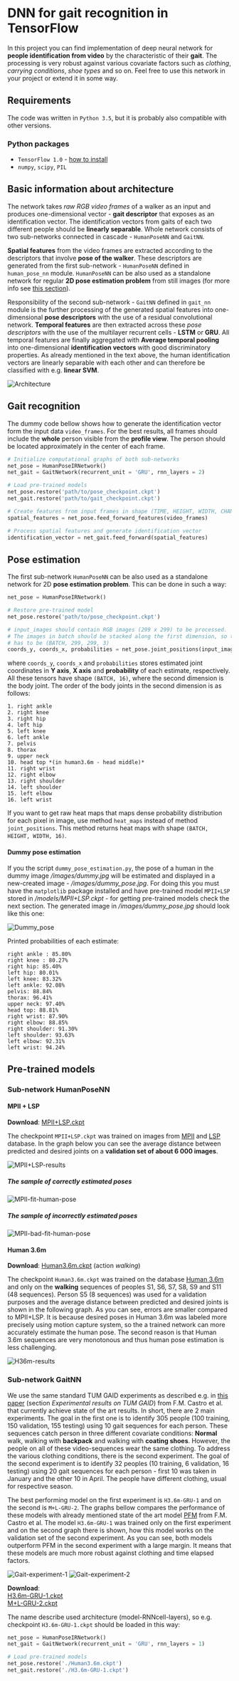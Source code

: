 # DNN for gait recognition in TensorFlow

In this project you can find implementation of deep neural network for **people identification from video** by the characteristic of their **gait**. The processing is very robust against various covariate factors such as *clothing*, *carrying conditions*, *shoe types* and so on. Feel free to use this network in your project or extend it in some way.

## Requirements

The code was written in `Python 3.5`, but it is probably also compatible with other versions. 

### Python packages

- `TensorFlow 1.0` - [how to install](https://www.tensorflow.org/install/)
- `numpy`, `scipy`, `PIL`

## Basic information about architecture

The network takes *raw RGB video frames* of a walker as an input and produces one-dimensional vector - **gait descriptor** that exposes as an identification vector. The identification vectors from gaits of each two different people should be **linearly separable**. Whole network consists of two sub-networks connected in cascade - `HumanPoseNN` and `GaitNN`.

**Spatial features** from the video frames are extracted according to the descriptors that involve **pose of the walker**. These descriptors are generated from the first sub-network - `HumanPoseNN` defined in `human_pose_nn` module. `HumanPoseNN` can be also used as a standalone network for regular **2D pose estimation problem** from still images (for more info see [this section](#pose-estimation)).

Responsibility of the second sub-network - `GaitNN` defined in `gait_nn` module is the further processing of the generated spatial features into one-dimensional **pose descriptors** with the use of a residual convolutional network. **Temporal features** are then extracted across these *pose descriptors* with the use of the multilayer recurrent cells - **LSTM** or **GRU**. All temporal features are finally aggregated with **Average temporal pooling** into one-dimensional **identification vectors** with good discriminatory properties. As already mentioned in the text above, the human identification vectors are linearly separable with each other and can therefore be classified with e.g. **linear SVM**.

![Architecture](images/architecture.jpg)

## Gait recognition

The dummy code bellow shows how to generate the identification vector form the input data `video_frames`. For the best results, all frames should include the **whole** person visible from the **profile view**. The person should be located approximately in the center of each frame. 

```python
# Initialize computational graphs of both sub-networks
net_pose = HumanPoseIRNetwork()
net_gait = GaitNetwork(recurrent_unit = 'GRU', rnn_layers = 2)

# Load pre-trained models
net_pose.restore('path/to/pose_checkpoint.ckpt')
net_gait.restore('path/to/gait_checkpoint.ckpt')

# Create features from input frames in shape (TIME, HEIGHT, WIDTH, CHANNELS) 
spatial_features = net_pose.feed_forward_features(video_frames)

# Process spatial features and generate identification vector 
identification_vector = net_gait.feed_forward(spatial_features)
```

## Pose estimation

The first sub-network `HumanPoseNN` can be also used as a standalone network for 2D **pose estimation problem**. This can be done in such a way:

```python
net_pose = HumanPoseIRNetwork()

# Restore pre-trained model
net_pose.restore('path/to/pose_checkpoint.ckpt')

# input_images should contain RGB images (299 x 299) to be processed.
# The images in batch should be stacked along the first dimension, so the shape of input_images 
# has to be (BATCH, 299, 299, 3)
coords_y, coords_x, probabilities = net_pose.joint_positions(input_images)
```
where `coords_y`, `coords_x` and `probabilities` stores estimated joint coordinates in **Y axis**, **X axis** and **probability** of each estimate, respectively. All these tensors have shape `(BATCH, 16)`, where the second dimension is the body joint. The order of the body joints in the second dimension is as follows:

```
1. right ankle 
2. right knee 
3. right hip
4. left hip
5. left knee
6. left ankle
7. pelvis
8. thorax
9. upper neck
10. head top *(in human3.6m - head middle)*
11. right wrist
12. right elbow
13. right shoulder
14. left shoulder
15. left elbow
16. left wrist
```

If you want to get raw heat maps that maps dense probability distribution for each pixel in image, use method `heat_maps` instead of method `joint_positions`. This method returns heat maps with shape `(BATCH, HEIGHT, WIDTH, 16)`. 

#### Dummy pose estimation

If you the script `dummy_pose_estimation.py`, the pose of a human in the dummy image */images/dummy.jpg* will be estimated and displayed in a new-created image - */images/dummy_pose.jpg*. For doing this you must have the `matplotlib` package installed and have pre-trained model `MPII+LSP` stored in */models/MPII+LSP.ckpt* - for getting pre-trained models check the next section. The generated image in */images/dummy_pose.jpg* should look like this one:

![Dummy_pose](images/dummy_pose_gt.jpg)

Printed probabilities of each estimate:

```
right ankle : 85.80%
right knee : 80.27%
right hip: 85.40%
left hip: 80.01%
left knee: 83.32%
left ankle: 92.08%
pelvis: 88.84%
thorax: 96.41%
upper neck: 97.40%
head top: 88.81%
right wrist: 87.90%
right elbow: 88.85%
right shoulder: 91.30%
left shoulder: 93.63%
left elbow: 92.31%
left wrist: 94.24%
```

## Pre-trained models

### Sub-network HumanPoseNN

#### MPII + LSP

**Download**: [MPII+LSP.ckpt](http://www.st.fmph.uniba.sk/~margeta2/models/MPII+LSP.ckpt)

The checkpoint `MPII+LSP.ckpt` was trained on images from [MPII](http://human-pose.mpi-inf.mpg.de) and [LSP](http://www.comp.leeds.ac.uk/mat4saj/lsp.html) database. In the graph below you can see the average distance between predicted and desired joints on a **validation set of about 6 000 images**.

![MPII+LSP-results](images/mpii-results.jpg)

##### The sample of correctly estimated poses
![MPII-fit-human-pose](images/mpii-fit.jpg)

##### The sample of incorrectly estimated poses
![MPII-bad-fit-human-pose](images/mpii-fit-bad.jpg)

#### Human 3.6m

**Download**: [Human3.6m.ckpt](http://www.st.fmph.uniba.sk/~margeta2/models/Human3.6m.ckpt) (action *walking*)

The checkpoint `Human3.6m.ckpt` was trained on the database [Human 3.6m](http://vision.imar.ro/human3.6m/description.php) and only on the **walking** sequences of peoples S1, S6, S7, S8, S9 and S11 (48 sequences). Person S5 (8 sequences) was used for a validation purposes and the average distance between predicted and desired joints is shown in the following graph. As you can see, errors are smaller compared to MPII+LSP. It is because desired poses in Human 3.6m was labeled more precisely using motion capture system, so the a trained network can more accurately estimate the human pose. The second reason is that Human 3.6m sequences are very monotonous and thus human pose estimation is less challenging. 

![H36m-results](images/h36m-results.jpg)

### Sub-network GaitNN


We use the same standard TUM GAID experiments as described e.g. in [this paper](https://arxiv.org/abs/1601.06931) (section *Experimental results on TUM GAID*) from F.M. Castro et al. that currently achieve state of the art results. In short, there are 2 main experiments. The goal in the first one is to identify 305 people (100 training, 150 validation, 155 testing) using 10 gait sequences for each person. These sequences catch person in three different covariate conditions: **Normal** walk, walking with **backpack** and walking with **coating shoes**. However, the people on all of these video-sequences wear the same clothing. To address the various clothing conditions, there is the second experiment. The goal of the second experiment is to identify 32 peoples (10 training, 6 validation, 16 testing) using 20 gait sequences for each person - first 10 was taken in January and the other 10 in April. The people have different clothing, usual for respective season. 

The best performing model on the first experiment is `H3.6m-GRU-1` and on the second is `M+L-GRU-2`. The graphs bellow compares the performance of these models with already mentioned state of the art model [PFM](https://arxiv.org/abs/1601.06931) from F.M. Castro et al. The model `H3.6m-GRU-1` was trained only on the first experiment and on the second graph there is shown, how this model works on the validation set of the second experiment. As you can see, both models outperform PFM in the second experiment with a large margin. It means that these models are much more robust against clothing and time elapsed factors. 

![Gait-experiment-1](images/ex1.jpg)
![Gait-experiment-2](images/ex2.jpg)

**Download**:<br>
[H3.6m-GRU-1.ckpt](http://www.st.fmph.uniba.sk/~margeta2/models/H3.6m-GRU-1.ckpt)<br>
[M+L-GRU-2.ckpt](http://www.st.fmph.uniba.sk/~margeta2/models/M+L-GRU-2.ckpt)

The name describe used architecture (model-RNNcell-layers), so e.g. checkpoint `H3.6m-GRU-1.ckpt` should be loaded in this way:
```python
net_pose = HumanPoseIRNetwork()
net_gait = GaitNetwork(recurrent_unit = 'GRU', rnn_layers = 1)

# Load pre-trained models
net_pose.restore('./Human3.6m.ckpt')
net_gait.restore('./H3.6m-GRU-1.ckpt')
```
